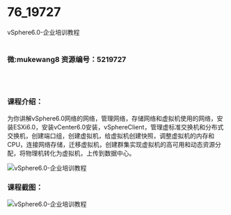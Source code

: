 # 76_19727
vSphere6.0-企业培训教程
<br/></br>
<h3>微:mukewang8 资源编号：5219727</h3>
<br/></br>
<h3>课程介绍：</h3>
<p>为你讲解<a title="查看与 vSphere6.0 相关的文章" target="_blank">vSphere6.0</a>网络的网络，管理网络，存储网络和虚拟机使用的网络，安装ESXi6.0，安装vCenter6.0安装，vSphereClient，管理虚标准交换机和分布式交换机，创建端口组，创建虚拟机，给虚拟机创建快照，调整虚拟机的内存和CPU，连接网络存储，迁移虚拟机，创建群集实现虚拟机的高可用和动态资源分配，将物理机转化为虚拟机，上传到数据中心。</p>
<p><img src="https://www.ko996.com/wp-content/uploads/img/2021/05/1-4.png" alt="vSphere6.0-企业培训教程"></p>
<div class="info-desc">
<h3>课程截图：</h3>
<p><img src="https://www.ko996.com/wp-content/uploads/img/2021/05/2-6.png" alt="vSphere6.0-企业培训教程"></p>


			
</div>
